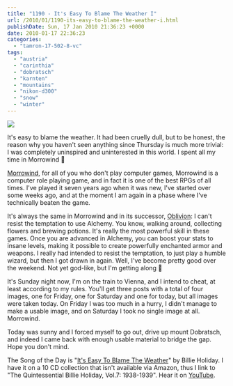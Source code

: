 ```yaml
---
title: "1190 - It's Easy To Blame The Weather I"
url: /2010/01/1190-its-easy-to-blame-the-weather-i.html
publishDate: Sun, 17 Jan 2010 21:36:23 +0000
date: 2010-01-17 22:36:23
categories: 
  - "tamron-17-502-8-vc"
tags: 
  - "austria"
  - "carinthia"
  - "dobratsch"
  - "karnten"
  - "mountains"
  - "nikon-d300"
  - "snow"
  - "winter"
---
```

<a target="_blank" href="https://d25zfm9zpd7gm5.cloudfront.net/1200x1200/2010/20100117_152624_ps.jpg"><img src="https://d25zfm9zpd7gm5.cloudfront.net/0600x0600/2010/20100117_152624_ps.jpg" /></a>

It's easy to blame the weather. It had been cruelly dull, but to be honest, the reason why you haven't seen anything since Thursday is much more trivial: I was completely uninspired and uninterested in this world. I spent all my time in Morrowind 🙂

<a target="_blank" href="http://en.wikipedia.org/wiki/Morrowind">Morrowind</a>, for all of you who don't play computer games, Morrowind is a computer role playing game, and in fact it is one of the best RPGs of all times. I've played it seven years ago when it was new, I've started over some weeks ago, and at the moment I am again in a phase where I've technically beaten the game.

<a target="_blank" href="https://d25zfm9zpd7gm5.cloudfront.net/1200x1200/2010/20100117_151744_ps.jpg"><img style="margin: 0pt 0px 0pt 10px; float: right;" src="https://d25zfm9zpd7gm5.cloudfront.net/0150x0150/2010/20100117_151744_ps.jpg" alt="" border="0" /></a> It's always the same in Morrowind and in its successor, <a target="_blank" href="http://en.wikipedia.org/wiki/The_Elder_Scrolls_IV:_Oblivion">Oblivion</a>: I can't resist the temptation to use Alchemy. You know, walking around, collecting flowers and brewing potions. It's really the most powerful skill in these games. Once you are advanced in Alchemy, you can boost your stats to insane levels, making it possible to create powerfully enchanted armor and weapons. I really had intended to resist the temptation, to just play a humble wizard, but then I got drawn in again. Well, I've become pretty good over the weekend. Not yet god-like, but I'm getting along 🙂

It's Sunday night now, I'm on the train to Vienna, and I intend to cheat, at least according to my rules. You'll get three posts with a total of four images, one for Friday, one for Saturday and one for today, but all images were taken today. On Friday I was too much in a hurry, I didn't manage to make a usable image, and on Saturday I took no single image at all. Morrowind.

 Today was sunny and I forced myself to go out, drive up mount Dobratsch, and indeed I came back with enough usable material to bridge the gap. Hope you don't mind.

The Song of the Day is "<a target="_blank" href="http://www.lyricsmode.com/lyrics/b/billie_holiday/its_easy_to_blame_the_weather.html">It's Easy To Blame The Weather</a>" by Billie Holiday. I have it on a 10 CD collection that isn't available via Amazon, thus I link to "The Quintessential Billie Holiday, Vol.7: 1938-1939". Hear it on <a target="_blank" href="http://www.youtube.com/watch?v=Ix_jMC_NH9E">YouTube</a>.
